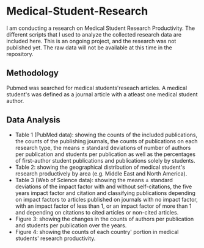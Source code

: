 # Medical-Student-Research

I am conducting a research on Medical Student Research Productivity. The different scripts that I used to analyze the collected research data are included here. This is an ongoing project, and the research was not published yet. The raw data will not be available at this time in the repository.


## Methodology 
Pubmed was searched for medical students'reseach articles. A medical student's was defined as a journal article with a atleast one medical student author. 

## Data Analysis
- Table 1 (PubMed data): showing the counts of the included publications, the counts of the publishing journals, the counts of publications on each research type, the means ± standard deviations of number of authors per publication and students per publication as well as the percentages of first-author student publications and publications solely by students. 
- Table 2: showing the geographical distribution of medical student's research productively by area (e.g. Middle East and North America).
- Table 3 (Web of Science data): showing the means ± standard deviations of the impact factor with and without self-citations, the five years impact factor and citation and classifying publications depending on impact factors to articles published on journals with no impact factor, with an impact factor of less than 1, or an impact factor of more than 1 and depending on citations to cited articles or non-cited articles. 
- Figure 3: showing the changes in the counts of authors per publication and students per publication over the years.
- Figure 4: showing the counts of each country' portion in medical students' research productivity.
